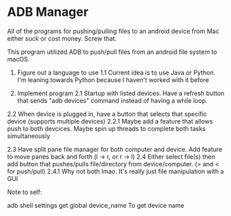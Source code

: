 # ADB Manager

All of the programs for pushing/pulling files to an android device from 
Mac either suck or cost money. Screw that. 

This program utilized ADB to push/pull files from an android file system to macOS. 

1. Figure out a language to use
1.1 Current idea is to use Java or Python. I'm leaning towards Python because I haven't worked with it before

2. Implement program
2.1 Startup with listed devices. Have a refresh button that sends "adb devices" command instead of having a while loop.

2.2 When device is plugged in, have a button that selects that specific device (supports multiple devices)
2.2.1 Maybe add a feature that allows push to both devcices. Maybe spin up threads to complete both tasks simultaneously

2.3 Have split pane file manager for both computer and device. Add feature to move panes back and forth (l -> r, or r -> l)
2.4 Either select file(s) then add button that pushes/pulls file/directory from device/computer. (> and < for push/pull)
2.4.1 Why not both lmao. It's really just file manipulation with a GUI

Note to self: 

adb shell settings get global device_name To get device name
